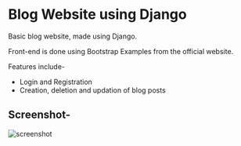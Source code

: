 # Blog Website using Django
Basic blog website, made using Django. 

Front-end is done using Bootstrap Examples from the official website.

Features include-
  - Login and Registration 
  - Creation, deletion and updation of blog posts
  
## Screenshot-

![screenshot](https://user-images.githubusercontent.com/59442907/99146054-8437ca80-269a-11eb-8405-c252a7ce9e5d.jpg)
